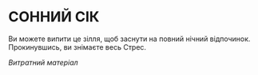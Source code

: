 ﻿# СОННИЙ СІК

Ви можете випити це зілля, щоб заснути на повний нічний відпочинок. Прокинувшись, ви знімаєте весь Стрес.

*Витратний матеріал*